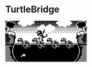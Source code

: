 # TurtleBridge
<img src="/assets/TurtleBridge_AB.png" data-canonical-src="/assets/TurtleBridge_AB.png" width="256" height="128" />
